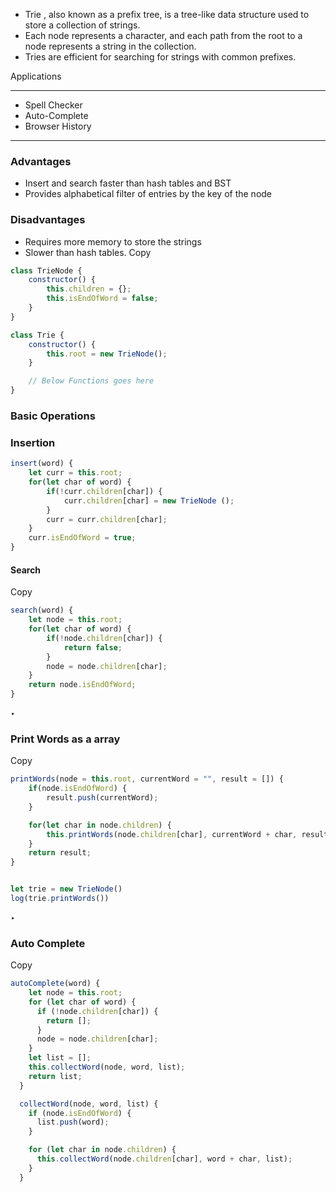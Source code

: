 - Trie , also known as a prefix tree, is a tree-like data structure used to store a collection of strings.
- Each node represents a character, and each path from the root to a node represents a string in the collection. 
- Tries are efficient for searching for strings with common prefixes.


 Applications
 ____
- Spell Checker
- Auto-Complete
- Browser History

___
### Advantages

- Insert and search faster than hash tables and BST
- Provides alphabetical filter of entries by the key of the node
### Disadvantages

- Requires more memory to store the strings
- Slower than hash tables.
Copy

```javascript
class TrieNode {
	constructor() {
		this.children = {};
		this.isEndOfWord = false;
	}
}

class Trie {
	constructor() {
		this.root = new TrieNode();
	}

	// Below Functions goes here
}
```
### Basic Operations
### Insertion
```javascript
insert(word) {
	let curr = this.root;
	for(let char of word) {
		if(!curr.children[char]) {
			curr.children[char] = new TrieNode ();
		}
		curr = curr.children[char];
	}
	curr.isEndOfWord = true;
}
```

#### Search

Copy

```javascript
search(word) {
	let node = this.root;
	for(let char of word) {
		if(!node.children[char]) {
			return false;
		}
		node = node.children[char];
	}
	return node.isEndOfWord;
}
```

‣

### Print Words as a array

Copy

```javascript
printWords(node = this.root, currentWord = "", result = []) {
	if(node.isEndOfWord) {
		result.push(currentWord);
	}

	for(let char in node.children) {
		this.printWords(node.children[char], currentWord + char, result);
	}
	return result;
}


let trie = new TrieNode()
log(trie.printWords())
```

‣

### Auto Complete

Copy

```javascript
autoComplete(word) {
    let node = this.root;
    for (let char of word) {
      if (!node.children[char]) {
        return [];
      }
      node = node.children[char];
    }
    let list = [];
    this.collectWord(node, word, list);
    return list;
  }

  collectWord(node, word, list) {
    if (node.isEndOfWord) {
      list.push(word);
    }

    for (let char in node.children) {
      this.collectWord(node.children[char], word + char, list);
    }
  }
```






